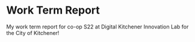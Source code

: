 # Work Term Report
My work term report for co-op S22 at Digital Kitchener Innovation Lab for the City of Kitchener!
